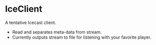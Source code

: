 # IceClient

A tentative Icecast client.

- Read and separates meta-data from stream.
- Currently outputs stream to file for listening with your favorite player.